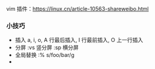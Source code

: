 vim 插件：https://linux.cn/article-10563-shareweibo.html
### 小技巧
* 插入
	a, i, o, A 行最后插入, I 行最前插入, O 上一行插入
* 分屏
	:vs 竖分屏
	:sp 横分屏
* 全局替换
	:% s/foo/bar/g
* 